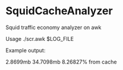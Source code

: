 # SquidCacheAnalyzer
Squid traffic economy analyzer on awk

Usage
./scr.awk $LOG_FILE

Example output:

2.8699mb 34.7098mb 8.26827% from cache


